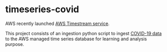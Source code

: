 # timeseries-covid

AWS recently launched [AWS Timestream service](https://aws.amazon.com/blogs/aws/store-and-access-time-series-data-at-any-scale-with-amazon-timestream-now-generally-available/). 

This project consists of an ingestion python script to ingest [COVID-19 data](https://www.kaggle.com/lihyalan/2020-corona-virus-timeseries) to the AWS managed time series database for learning and analysis purpose.  

